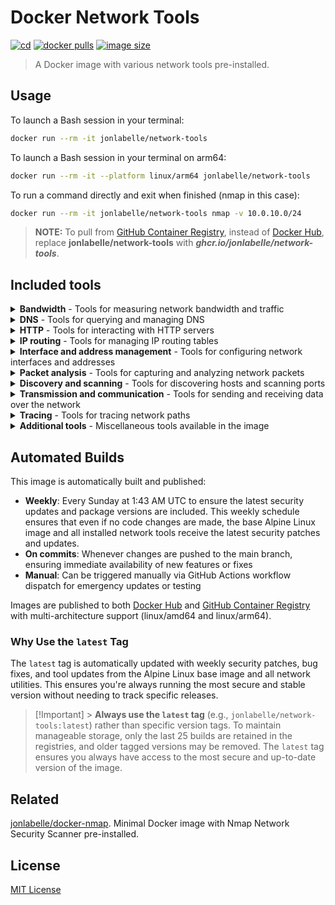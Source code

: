 # Docker Network Tools

[![cd](https://github.com/jonlabelle/docker-network-tools/actions/workflows/cd.yml/badge.svg)](https://github.com/jonlabelle/docker-network-tools/actions/workflows/cd.yml)
[![docker pulls](https://img.shields.io/docker/pulls/jonlabelle/network-tools?label=docker%20pulls)](https://hub.docker.com/r/jonlabelle/network-tools)
[![image size](https://img.shields.io/docker/image-size/jonlabelle/network-tools/latest?label=image%20size)](https://hub.docker.com/r/jonlabelle/network-tools/tags)

> A Docker image with various network tools pre-installed.

## Usage

To launch a Bash session in your terminal:

```bash
docker run --rm -it jonlabelle/network-tools
```

To launch a Bash session in your terminal on arm64:

```bash
docker run --rm -it --platform linux/arm64 jonlabelle/network-tools
```

To run a command directly and exit when finished (nmap in this case):

```bash
docker run --rm -it jonlabelle/network-tools nmap -v 10.0.10.0/24
```

> **NOTE:** To pull from [GitHub Container Registry](https://github.com/jonlabelle/docker-network-tools/pkgs/container/network-tools), instead of [Docker Hub](https://hub.docker.com/r/jonlabelle/network-tools),
> replace **jonlabelle/network-tools** with **_ghcr.io/jonlabelle/network-tools_**.

## Included tools

<details>
<summary><strong>Bandwidth</strong> - Tools for measuring network bandwidth and traffic</summary>

| Tool                                                      | Description                                      | Resources                                                                       |
| --------------------------------------------------------- | ------------------------------------------------ | ------------------------------------------------------------------------------- |
| [`nethogs`](https://github.com/raboof/nethogs)            | Top-like monitor for network traffic.            | [examples](https://github.com/tldr-pages/tldr/blob/main/pages/linux/nethogs.md) |
| [`nload`](https://github.com/rolandriegel/nload)          | Console network traffic and bandwidth monitor.   | [examples](https://github.com/tldr-pages/tldr/blob/main/pages/common/nload.md)  |
| [`iperf`](https://sourceforge.net/projects/iperf2/)       | A tool to measure IP bandwidth using UDP or TCP. | [examples](https://github.com/tldr-pages/tldr/blob/main/pages/common/iperf.md)  |
| [`speedtest-cli`](https://github.com/sivel/speedtest-cli) | CLI for testing bandwidth using speedtest.net.   | [usage](https://github.com/sivel/speedtest-cli#usage)                           |

</details>

<details>
<summary><strong>DNS</strong> - Tools for querying and managing DNS</summary>

| Tool                                                                          | Description                                               | Resources                                                                         |
| ----------------------------------------------------------------------------- | --------------------------------------------------------- | --------------------------------------------------------------------------------- |
| [`arpaname`](https://manpages.ubuntu.com/manpages/jammy/man1/arpaname.1.html) | Translate IP addresses to the corresponding ARPA names.   | [man page](https://manpages.ubuntu.com/manpages/jammy/man1/arpaname.1.html)       |
| [`ddns-confgen`](https://linux.die.net/man/8/ddns-confgen)                    | DDNS key generation tool.                                 | [man page](https://linux.die.net/man/8/ddns-confgen)                              |
| [`delv`](https://linux.die.net/man/1/delv)                                    | DNS lookup and validation utility.                        | [man page](https://linux.die.net/man/1/delv)                                      |
| [`dig`](https://linux.die.net/man/1/dig)                                      | DNS lookup utility.                                       | [examples](https://github.com/tldr-pages/tldr/blob/main/pages/common/dig.md)      |
| [`dnsdomainname`](https://man7.org/linux/man-pages/man1/dnsdomainname.1.html) | Show the system's DNS domain name.                        | [man page](https://man7.org/linux/man-pages/man1/dnsdomainname.1.html)            |
| [`dnstap-read`](https://github.com/dnstap/dnstap.read)                        | Print dnstap data in human-readable form.                 | [README](https://github.com/dnstap/dnstap.read/blob/master/README.md)             |
| [`domainname`](https://man7.org/linux/man-pages/man1/domainname.1.html)       | Show or set the system's NIS/YP domain name.              | [man page](https://man7.org/linux/man-pages/man1/domainname.1.html)               |
| [`drill`](https://nlnetlabs.nl/projects/ldns/)                                | DNS(SEC) query tool ala dig.                              | [examples](https://github.com/tldr-pages/tldr/blob/main/pages/common/drill.md)    |
| [`host`](https://man7.org/linux/man-pages/man1/host.1.html)                   | DNS lookup utility.                                       | [examples](https://github.com/tldr-pages/tldr/blob/main/pages/common/host.md)     |
| [`hostname`](https://man7.org/linux/man-pages/man1/hostname.1.html)           | Show or set the system's host name.                       | [examples](https://github.com/tldr-pages/tldr/blob/main/pages/common/hostname.md) |
| [`libidn`](https://www.gnu.org/software/libidn)                               | Encode/decode library for internationalized domain names. | [examples](https://www.gnu.org/software/libidn/manual/libidn.html#Invoking-idn)   |
| [`mdig`](https://linux.die.net/man/1/mdig)                                    | DNS pipelined lookup utility.                             | [man page](https://linux.die.net/man/1/mdig)                                      |
| [`named-checkzone`](https://linux.die.net/man/8/named-checkzone)              | Zone file validity checking or converting tool.           | [man page](https://linux.die.net/man/8/named-checkzone)                           |
| [`named-compilezone`](https://linux.die.net/man/8/named-compilezone)          | Zone file validity checking or converting tool.           | [man page](https://linux.die.net/man/8/named-compilezone)                         |
| [`named-journalprint`](https://linux.die.net/man/8/named-journalprint)        | Print zone journal in human-readable form.                | [man page](https://linux.die.net/man/8/named-journalprint)                        |
| [`named-rrchecker`](https://linux.die.net/man/8/named-rrchecker)              | Syntax checker for individual DNS resource records.       | [man page](https://linux.die.net/man/8/named-rrchecker)                           |
| [`nisdomainname`](https://man7.org/linux/man-pages/man1/nisdomainname.1.html) | Show or set system's NIS/YP domain name.                  | [man page](https://man7.org/linux/man-pages/man1/nisdomainname.1.html)            |
| [`nslookup`](https://linux.die.net/man/1/nslookup)                            | Query Internet name servers interactively.                | [examples](https://github.com/tldr-pages/tldr/blob/main/pages/common/nslookup.md) |
| [`nsupdate`](https://linux.die.net/man/1/nsupdate)                            | Dynamic DNS update utility.                               | [man page](https://linux.die.net/man/1/nsupdate)                                  |
| [`rndc-confgen`](https://linux.die.net/man/8/rndc-confgen)                    | RNDC key generation tool.                                 | [man page](https://linux.die.net/man/8/rndc-confgen)                              |
| [`tsig-keygen`](https://linux.die.net/man/1/tsig-keygen)                      | DDNS key generation tool.                                 | [man page](https://linux.die.net/man/1/tsig-keygen)                               |
| [`ypdomainname`](https://man7.org/linux/man-pages/man1/ypdomainname.1.html)   | Show or set the system's NIS/YP domain name.              | [man page](https://man7.org/linux/man-pages/man1/ypdomainname.1.html)             |

</details>

<details>
<summary><strong>HTTP</strong> - Tools for interacting with HTTP servers</summary>

| Tool                                                                      | Description                                             | Resources                                                                        |
| ------------------------------------------------------------------------- | ------------------------------------------------------- | -------------------------------------------------------------------------------- |
| [`ab`](https://httpd.apache.org/docs/current/programs/ab.html)            | Apache HTTP server benchmarking tool.                   | [examples](https://github.com/tldr-pages/tldr/blob/main/pages/common/ab.md)      |
| [`curl`](https://curl.haxx.se)                                            | Tool for transferring data with URLs.                   | [examples](https://github.com/tldr-pages/tldr/blob/main/pages/common/curl.md)    |
| [`grpcurl`](https://github.com/fullstorydev/grpcurl)                      | Command-line tool for interacting with gRPC servers     | [examples](https://github.com/tldr-pages/tldr/blob/main/pages/common/grpcurl.md) |
| [`jq`](https://stedolan.github.io/jq/)                                    | A lightweight and flexible command line JSON processor. | [examples](https://github.com/tldr-pages/tldr/blob/main/pages/common/jq.md)      |
| [`oath-toolkit-oathtool`](https://www.nongnu.org/oath-toolkit/index.html) | Generate and validate one-time passwords.               | [man page](https://www.nongnu.org/oath-toolkit/man-oathtool.html)                |
| [`wget`](https://www.gnu.org/software/wget/wget.html)                     | A network utility to retrieve files from the web.       | [examples](https://github.com/tldr-pages/tldr/blob/main/pages/common/wget.md)    |

</details>

<details>
<summary><strong>IP routing</strong> - Tools for managing IP routing tables</summary>

| Tool                                                            | Description                                                    | Resources                                                        |
| --------------------------------------------------------------- | -------------------------------------------------------------- | ---------------------------------------------------------------- |
| [`bridge`](https://man7.org/linux/man-pages/man8/bridge.8.html) | Show / manipulate bridge addresses and devices.                | [man page](https://man7.org/linux/man-pages/man8/bridge.8.html)  |
| [`ctstat`](https://man7.org/linux/man-pages/man8/ctstat.8.html) | Unified linux network statistics.                              | [man page](https://man7.org/linux/man-pages/man8/ctstat.8.html)  |
| [`genl`](https://man7.org/linux/man-pages/man8/genl.8.html)     | Generic netlink utility frontend.                              | [man page](https://man7.org/linux/man-pages/man8/genl.8.html)    |
| [`ifcfg`](https://linux.die.net/man/8/ifcfg)                    | Simplistic script which replaces ifconfig IP management.       | [man page](https://linux.die.net/man/8/ifcfg)                    |
| [`ifstat`](https://linux.die.net/man/1/ifstat)                  | Handy utility to read network interface statistics.            | [man page](https://linux.die.net/man/1/ifstat)                   |
| [`lnstat`](https://man7.org/linux/man-pages/man8/lnstat.8.html) | Unified linux network statistics.                              | [man page](https://man7.org/linux/man-pages/man8/lnstat.8.html)  |
| [`nstat`](https://man7.org/linux/man-pages/man8/nstat.8.html)   | Network statistics tools.                                      | [man page](https://man7.org/linux/man-pages/man8/nstat.8.html)   |
| [`route`](https://man7.org/linux/man-pages/man8/route.8.html)   | Show / manipulate the IP routing table.                        | [man page](https://man7.org/linux/man-pages/man8/route.8.html)   |
| [`routef`](https://linux.die.net/man/8/routef)                  | Flush network routes.                                          | [man page](https://linux.die.net/man/8/routef)                   |
| [`routel`](https://github.com/routel/routel)                    | List routes with pretty output format.                         | [README](https://github.com/routel/routel/blob/master/README.md) |
| [`rtacct`](https://man7.org/linux/man-pages/man8/rtacct.8.html) | Monitor kernel SNMP counters and network interface statistics. | [man page](https://man7.org/linux/man-pages/man8/rtacct.8.html)  |
| [`rtmon`](https://man7.org/linux/man-pages/man8/rtmon.8.html)   | Listens to and monitors RTnetlink.                             | [man page](https://man7.org/linux/man-pages/man8/rtmon.8.html)   |
| [`rtpr`](https://linux.die.net/man/1/rtpr)                      | Replace backslashes with newlines.                             | [man page](https://linux.die.net/man/1/rtpr)                     |
| [`rtstat`](https://man7.org/linux/man-pages/man8/rtstat.8.html) | Unified linux network statistics.                              | [man page](https://man7.org/linux/man-pages/man8/rtstat.8.html)  |

</details>

<details>
<summary><strong>Interface and address management</strong> - Tools for configuring network interfaces and addresses</summary>

| Tool                                                                    | Description                                                | Resources                                                                         |
| ----------------------------------------------------------------------- | ---------------------------------------------------------- | --------------------------------------------------------------------------------- |
| `ifconfig`                                                              | Configure a network interface.                             | [examples](https://github.com/tldr-pages/tldr/blob/main/pages/common/ifconfig.md) |
| [`ipcalc`](https://jodies.de/ipcalc)                                    | Network IP calculator.                                     | [man page](https://manned.org/ipcalc.1)                                           |
| [`ipmaddr`](https://man7.org/linux/man-pages/man8/ipmaddr.8.html)       | Adds, deletes, and displays multicast addresses.           | [man page](https://man7.org/linux/man-pages/man8/ipmaddr.8.html)                  |
| [`macchanger`](https://github.com/alobbs/macchanger)                    | View and manipulate the MAC address of network interfaces. | [man page](https://manned.org/macchanger.1)                                       |
| [`nameif`](https://linux.die.net/man/8/nameif)                          | Name network interfaces based on MAC addresses.            | [man page](https://linux.die.net/man/8/nameif)                                    |
| [`nftables`](https://netfilter.org/projects/nftables/)                  | Netfilter tables userspace tools                           | [man page](https://www.netfilter.org/projects/nftables/manpage.html)              |
| [`plipconfig`](https://man7.org/linux/man-pages/man8/plipconfig.8.html) | Fine tune PLIP device parameters.                          | [man page](https://man7.org/linux/man-pages/man8/plipconfig.8.html)               |
| [`rarp`](https://man7.org/linux/man-pages/man8/rarp.8.html)             | Manipulate the system RARP table.                          | [man page](https://man7.org/linux/man-pages/man8/rarp.8.html)                     |
| [`slattach`](https://man7.org/linux/man-pages/man8/slattach.8.html)     | Attach a network interface to a serial line.               | [man page](https://man7.org/linux/man-pages/man8/slattach.8.html)                 |

</details>

<details>
<summary><strong>Packet analysis</strong> - Tools for capturing and analyzing network packets</summary>

| Tool                                         | Description                                   | Resources                                                                        |
| -------------------------------------------- | --------------------------------------------- | -------------------------------------------------------------------------------- |
| [`fping`](https://fping.org)                 | Search for network packets on an interface.   | [examples](https://github.com/tldr-pages/tldr/blob/main/pages/common/fping.md)   |
| [`hping3`](https://github.com/antirez/hping) | A ping-like TCP/IP packet assembler/analyzer. | [examples](https://github.com/tldr-pages/tldr/blob/main/pages/common/hping3.md)  |
| [`ngrep`](https://github.com/jpr5/ngrep/)    | Search for network packets on an interface.   | [examples](https://github.com/tldr-pages/tldr/blob/main/pages/common/ngrep.md)   |
| [`tcpdump`](https://www.tcpdump.org)         | Dump and analyze traffic on a network.        | [examples](https://github.com/tldr-pages/tldr/blob/main/pages/common/tcpdump.md) |
| [`tshark`](https://www.wireshark.org/)       | Network protocol analyzer (console version).  | [man page](https://www.wireshark.org/docs/man-pages/tshark.html)                 |

</details>

<details>
<summary><strong>Discovery and scanning</strong> - Tools for discovering hosts and scanning ports</summary>

| Tool                                                                  | Description                                        | Resources                                                                         |
| --------------------------------------------------------------------- | -------------------------------------------------- | --------------------------------------------------------------------------------- |
| [`arp-scan`](https://github.com/royhills/arp-scan)                    | Address Resolution Protocol (ARP) packet scanner.  | [examples](https://github.com/tldr-pages/tldr/blob/main/pages/common/arp.md-scan) |
| [`arp`](https://man7.org/linux/man-pages/man8/arp.8.html)             | Manipulate the system ARP cache.                   | [man page](https://man7.org/linux/man-pages/man8/arp.8.html)                      |
| [`arping`](https://linux.die.net/man/8/arping)                        | Send ARP REQUEST to a neighbor host.               | [man page](https://linux.die.net/man/8/arping)                                    |
| `clockdiff`                                                           | Measure clock difference between hosts.            | -                                                                                 |
| [`clockdiff`](https://man7.org/linux/man-pages/man8/clockdiff.8.html) | Measure clock difference between hosts.            | [man page](https://man7.org/linux/man-pages/man8/clockdiff.8.html)                |
| [`gping`](https://github.com/orf/gping)                               | Ping, but with a graph.                            | [usage](https://github.com/orf/gping#usage-saxophone)                             |
| [`masscan`](https://github.com/robertdavidgraham/masscan)             | Internet-scale port scanner.                       | [examples](https://github.com/tldr-pages/tldr/blob/main/pages/common/masscan.md)  |
| [`netstat`](https://man7.org/linux/man-pages/man8/netstat.8.html)     | Displays network-related information.              | [examples](https://github.com/tldr-pages/tldr/blob/main/pages/common/netstat.md)  |
| [`ninfod`](https://www.systutorials.com/docs/linux/man/8-ninfod/)     | Respond to IPv6 Node Information Queries.          | [man page](https://www.systutorials.com/docs/linux/man/8-ninfod/)                 |
| [`nmap`](https://nmap.org/)                                           | Network Security Scanner.                          | [examples](https://github.com/tldr-pages/tldr/blob/main/pages/common/nmap.md)     |
| [`nping`](https://nmap.org/nping/)                                    | Network packet generation tool/ping utility.       | [examples](https://github.com/tldr-pages/tldr/blob/main/pages/common/nping.md)    |
| `ping6`                                                               | Send IP6 ICMP ECHO_REQUEST to network hosts.       | -                                                                                 |
| `ping`                                                                | Send IP4 ICMP ECHO_REQUEST to network hosts.       | -                                                                                 |
| [`rarpd`](https://man7.org/linux/man-pages/man8/rarpd.8.html)         | Reverse Address Resolution Protocol (RARP) daemon. | [man page](https://man7.org/linux/man-pages/man8/rarpd.8.html)                    |
| [`rdisc`](https://man7.org/linux/man-pages/man8/rdisc.8.html)         | Network router discovery daemon.                   | [man page](https://man7.org/linux/man-pages/man8/rdisc.8.html)                    |

</details>

<details>
<summary><strong>Transmission and communication</strong> - Tools for sending and receiving data over the network</summary>

| Tool                                                                            | Description                                        | Resources                                                                          |
| ------------------------------------------------------------------------------- | -------------------------------------------------- | ---------------------------------------------------------------------------------- |
| [`iptunnel`](https://www.kernel.org/doc/Documentation/networking/ip-tunnel.txt) | Creates, deletes, and displays configured tunnels. | [documentation](https://www.kernel.org/doc/Documentation/networking/ip-tunnel.txt) |
| [`kcat`](https://github.com/edenhill/kcat)                                      | Non-JVM Apache Kafka producer and consumer.        | [examples](https://github.com/edenhill/kcat#examples)                              |
| [`netcat`](https://packages.debian.org/sid/netcat-openbsd)                      | The TCP/IP swiss army knife (OpenBSD variant).     | [examples](https://github.com/tldr-pages/tldr/blob/main/pages/common/netcat.md)    |
| [`openssl`](https://www.openssl.org/)                                           | Toolkit for Transport Layer Security (TLS).        | [examples](https://github.com/tldr-pages/tldr/blob/main/pages/common/openssl.md)   |
| [`socat`](http://www.dest-unreach.org/socat/)                                   | Multipurpose relay for binary protocols.           | [examples](https://github.com/tldr-pages/tldr/blob/main/pages/common/socat.md)     |
| [`ssh`](https://www.openssh.com/portable.html)                                  | OpenBSD's SSH client.                              | [examples](https://github.com/tldr-pages/tldr/blob/main/pages/common/ssh.md)       |
| [`telnet`](https://www.gnu.org/software/inetutils/)                             | Telnet client from GNU network utilities           | [examples](https://github.com/tldr-pages/tldr/blob/main/pages/common/telnet.md)    |
| `tftpd`                                                                         | IPv4 Trivial File Transfer Protocol client.        | -                                                                                  |

</details>

<details>
<summary><strong>Tracing</strong> - Tools for tracing network paths</summary>

| Tool                                                    | Description                                                        | Resources                                                                             |
| ------------------------------------------------------- | ------------------------------------------------------------------ | ------------------------------------------------------------------------------------- |
| [`mtr`](https://www.bitwizard.nl/mtr/)                  | Full screen ncurses traceroute tool.                               | [examples](https://github.com/tldr-pages/tldr/blob/main/pages/common/mtr.md)          |
| [`tcptraceroute`](https://github.com/mct/tcptraceroute) | Display route path using TCP probes.                               | [examples](https://github.com/tldr-pages/tldr/blob/main/pages/linux/tcptraceroute.md) |
| `tracepath6`                                            | Traces path to a IP6 network host discovering MTU along this path. | -                                                                                     |
| `tracepath`                                             | Traces path to a IP4 network host discovering MTU along this path. | -                                                                                     |
| `traceroute6`                                           | Print the route packets trace to IP6 network host.                 | -                                                                                     |

</details>

<details>
<summary><strong>Additional tools</strong> - Miscellaneous tools available in the image</summary>

| Tool                                              | Description                                                   | Resources                                                                         |
| ------------------------------------------------- | ------------------------------------------------------------- | --------------------------------------------------------------------------------- |
| [`envsubst`](https://github.com/kaniini/envsubst) | Perform variable substitutions on input.                      | [examples](https://github.com/tldr-pages/tldr/blob/main/pages/common/envsubst.md) |
| `find`                                            | Search for files in a directory hierarchy.                    | [examples](https://github.com/tldr-pages/tldr/blob/main/pages/common/find.md)     |
| [`git`](https://www.git-scm.com/)                 | Distribute d version control system.                          | [examples](https://github.com/tldr-pages/tldr/blob/main/pages/common/git.md)      |
| `free`                                            | Report the amount of free and used memory in the system.      | -                                                                                 |
| `kill`                                            | Send a signal to a process based on PID.                      | -                                                                                 |
| `locate`                                          | List files in databases that match a pattern.                 | [man page](https://man7.org/linux/man-pages/man1/locate.1.html)                   |
| `pgrep`                                           | List processes based on name or other attributes.             | -                                                                                 |
| `pkill`                                           | Send a signal to a process based on name or other attributes. | -                                                                                 |
| `pmap`                                            | Report memory map of a process.                               | -                                                                                 |
| `ps`                                              | Report information of processes.                              | -                                                                                 |
| `pwdx`                                            | Report current directory of a process.                        | -                                                                                 |
| `skill`                                           | Obsolete version of pgrep/pkill.                              | -                                                                                 |
| `slabtop`                                         | Display kernel slab cache information in real time.           | -                                                                                 |
| `snice`                                           | Renice a process.                                             | -                                                                                 |
| `sysctl`                                          | Read or Write kernel parameters at run-time.                  | -                                                                                 |
| `tload`                                           | Graphical representation of system load average.              | -                                                                                 |
| `top`                                             | Dynamic real-time view of running processes.                  | -                                                                                 |
| `updatedb`                                        | Update a file name database.                                  | [man page](https://man7.org/linux/man-pages/man1/updatedb.1.html)                 |
| `uptime`                                          | Display how long the system has been running.                 | -                                                                                 |
| `vmstat`                                          | Report virtual memory statistics.                             | -                                                                                 |
| `w`                                               | Report logged in users and what they are doing.               | -                                                                                 |
| `watch`                                           | Execute a program periodically, showing output full-screen.   | -                                                                                 |
| `xargs`                                           | Build and execute command lines from standard input.          | [examples](https://github.com/tldr-pages/tldr/blob/main/pages/common/xargs.md)    |

</details>

## Automated Builds

This image is automatically built and published:

- **Weekly**: Every Sunday at 1:43 AM UTC to ensure the latest security updates and package versions are included. This weekly schedule ensures that even if no code changes are made, the base Alpine Linux image and all installed network tools receive the latest security patches and updates.
- **On commits**: Whenever changes are pushed to the main branch, ensuring immediate availability of new features or fixes
- **Manual**: Can be triggered manually via GitHub Actions workflow dispatch for emergency updates or testing

Images are published to both [Docker Hub](https://hub.docker.com/r/jonlabelle/network-tools) and [GitHub Container Registry](https://github.com/jonlabelle/docker-network-tools/pkgs/container/network-tools) with multi-architecture support (linux/amd64 and linux/arm64).

### Why Use the `latest` Tag

The `latest` tag is automatically updated with weekly security patches, bug fixes, and tool updates from the Alpine Linux base image and all network utilities. This ensures you're always running the most secure and stable version without needing to track specific releases.

> [!Important] > **Always use the `latest` tag** (e.g., `jonlabelle/network-tools:latest`) rather than specific version tags. To maintain manageable storage, only the last 25 builds are retained in the registries, and older tagged versions may be removed. The `latest` tag ensures you always have access to the most secure and up-to-date version of the image.

## Related

[jonlabelle/docker-nmap](https://github.com/jonlabelle/docker-nmap). Minimal Docker image with Nmap Network Security Scanner pre-installed.

## License

[MIT License](https://github.com/jonlabelle/docker-network-tools/blob/main/LICENSE.txt)
